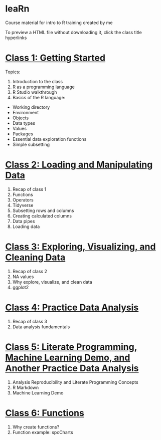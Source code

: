 # leaRn
Course material for intro to R training created by me

To preview a HTML file without downloading it, click the class title hyperlinks

# [Class 1: Getting Started](https://rawgit.com/peconeto/leaRn/master/HTML/class_1.html)

Topics:
1. Introduction to the class
2. R as a programming language
3. R Studio walkthrough
4. Basics of the R language:
- Working directory
- Environment
- Objects
- Data types
- Values
- Packages
- Essential data exploration functions
- Simple subsetting

# [Class 2: Loading and Manipulating Data](https://rawgit.com/peconeto/leaRn/master/HTML/class_2.html)
1. Recap of class 1
2. Functions
3. Operators
4. Tidyverse
5. Subsetting rows and columns
6. Creating calculated columns
7. Data pipes
8. Loading data

# [Class 3: Exploring, Visualizing, and Cleaning Data](https://rawgit.com/peconeto/leaRn/master/HTML/class_3.html)
1. Recap of class 2
2. NA values
3. Why explore, visualize, and clean data
4. ggplot2

# [Class 4: Practice Data Analysis](https://rawgit.com/peconeto/leaRn/master/HTML/class_4.html)
1. Recap of class 3
2. Data analysis fundamentals

# [Class 5: Literate Programming, Machine Learning Demo, and Another Practice Data Analysis](https://rawgit.com/peconeto/leaRn/master/HTML/class_5.html)
1. Analysis Reproducibility and Literate Programming Concepts
2. R Markdown
3. Machine Learning Demo

# [Class 6: Functions](https://rawgit.com/peconeto/leaRn/master/HTML/class_6.html)
1. Why create functions?
2. Function example: spcCharts
